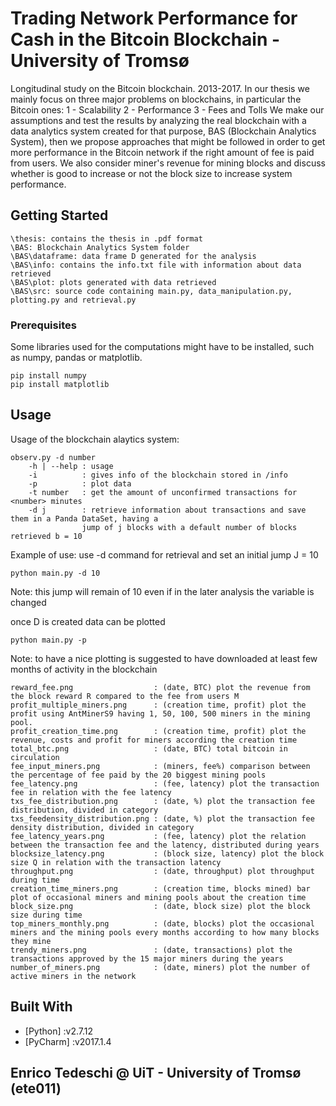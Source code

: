 # Trading Network Performance for Cash in the Bitcoin Blockchain - University of Tromsø

Longitudinal study on the Bitcoin blockchain. 2013-2017.
In our thesis we mainly focus on three major problems on blockchains, in particular the Bitcoin ones:
1 - Scalability
2 - Performance
3 - Fees and Tolls
We make our assumptions and test the results by analyzing the real blockchain with a data analytics system created for that purpose, BAS (Blockchain Analytics System), then we propose approaches that might be followed in order to get more performance in the Bitcoin network if the right amount of fee is paid from users.
We also consider miner's revenue for mining blocks and discuss whether is good to increase or not the block size to increase system performance.

## Getting Started

```
\thesis: contains the thesis in .pdf format
\BAS: Blockchain Analytics System folder
\BAS\dataframe: data frame D generated for the analysis
\BAS\info: contains the info.txt file with information about data retrieved
\BAS\plot: plots generated with data retrieved
\BAS\src: source code containing main.py, data_manipulation.py, plotting.py and retrieval.py
```

### Prerequisites

Some libraries used for the computations might have to be installed, such as numpy, pandas or matplotlib.

```
pip install numpy
pip install matplotlib
```

## Usage

Usage of the blockchain alaytics system:


```
observ.py -d number
    -h | --help : usage
    -i          : gives info of the blockchain stored in /info
    -p          : plot data
    -t number   : get the amount of unconfirmed transactions for <number> minutes
    -d j        : retrieve information about transactions and save them in a Panda DataSet, having a
                jump of j blocks with a default number of blocks retrieved b = 10
```
Example of use:
use -d command for retrieval and set an initial jump J = 10
```
python main.py -d 10
```
Note: this jump will remain of 10 even if in the later analysis the variable is changed

once D is created data can be plotted
```
python main.py -p
```
Note: to have a nice plotting is suggested to have downloaded at least few months of activity in the blockchain

```
reward_fee.png					: (date, BTC) plot the revenue from the block reward R compared to the fee from users M
profit_multiple_miners.png		: (creation time, profit) plot the profit using AntMinerS9 having 1, 50, 100, 500 miners in the mining pool.
profit_creation_time.png		: (creation time, profit) plot the revenue, costs and profit for miners according the creation time
total_btc.png					: (date, BTC) total bitcoin in circulation
fee_input_miners.png			: (miners, fee%) comparison between the percentage of fee paid by the 20 biggest mining pools
fee_latency.png					: (fee, latency) plot the transaction fee in relation with the fee latency
txs_fee_distribution.png		: (date, %) plot the transaction fee distribution, divided in category
txs_feedensity_distribution.png	: (date, %) plot the transaction fee density distribution, divided in category
fee_latency_years.png			: (fee, latency) plot the relation between the transaction fee and the latency, distributed during years
blocksize_latency.png			: (block size, latency) plot the block size Q in relation with the transaction latency
throughput.png					: (date, throughput) plot throughput during time
creation_time_miners.png		: (creation time, blocks mined) bar plot of occasional miners and mining pools about the creation time
block_size.png					: (date, block size) plot the block size during time
top_miners_monthly.png			: (date, blocks) plot the occasional miners and the mining pools every months according to how many blocks they mine
trendy_miners.png				: (date, transactions) plot the transactions approved by the 15 major miners during the years
number_of_miners.png			: (date, miners) plot the number of active miners in the network
```

## Built With

* [Python]	:v2.7.12
* [PyCharm]	:v2017.1.4

## Enrico Tedeschi @ UiT - University of Tromsø (ete011)
